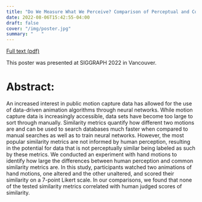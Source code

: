 ```yaml
---
title: "Do We Measure What We Perceive? Comparison of Perceptual and Computed Differences between Hand Animations"
date: 2022-08-06T15:42:55-04:00
draft: false
cover: "/img/poster.jpg"
summary: "   "
---
```


[Full text (pdf)](/docs/comparehands.pdf)


This poster was presented at SIGGRAPH 2022 in Vancouver.

# Abstract:

An increased interest in public motion capture data has allowed for the use of 
data-driven animation algorithms through neural networks. While motion capture 
data is increasingly accessible, data sets have become too large to sort 
through manually. Similarity metrics quantify how different two motions are and 
can be used to search databases much faster when compared to manual searches as 
well as to train neural networks. However, the most popular similarity metrics 
are not informed by human perception, resulting in the potential for data that 
is not perceptually similar being labeled as such by these metrics. We 
conducted an experiment with hand motions to identify how large the differences 
between human perception and common similarity metrics are. In this study, 
participants watched two animations of hand motions, one altered and the other 
unaltered, and scored their similarity on a 7-point Likert scale. In our 
comparisons, we found that none of the tested similarity metrics correlated 
with human judged scores of similarity.

